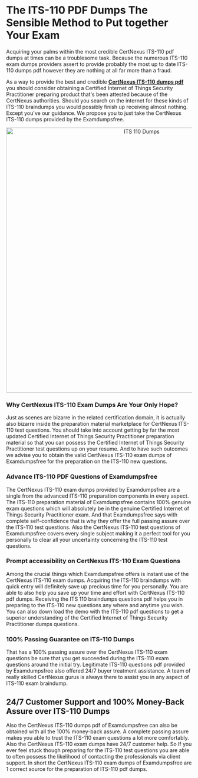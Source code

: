 <h1>The ITS-110 PDF Dumps The Sensible Method to Put together Your Exam</h1>
<p>Acquiring your palms within the most credible CertNexus ITS-110 pdf dumps at times can be a troublesome task. Because the numerous ITS-110 exam dumps providers assert to provide probably the most up to date ITS-110 dumps pdf however they are nothing at all far more than a fraud.</p>
<p>As a way to provide the best and credible <strong><a href="https://examdumpsfree.com/ITS-110-exam-dumps">CertNexus ITS-110 dumps pdf</a></strong> you should consider obtaining a Certified Internet of Things Security Practitioner preparing product that's been attested because of the CertNexus authorities. Should you search on the internet for these kinds of ITS-110 braindumps you would possibly finish up receiving almost nothing. Except you've our guidance. We propose you to just take the CertNexus ITS-110 dumps provided by the Examdumpsfree.</p>
<p style="text-align: center;"><a href="https://examdumpsfree.com/ITS-110-exam-dumps"><img src="https://i.ibb.co/yV3fvNg/Exam-Dumps-Free.png" alt="ITS 110 Dumps" width="720" /></a></p>
<h3>Why CertNexus ITS-110 Exam Dumps Are Your Only Hope?</h3>
<p>Just as scenes are bizarre in the related certification domain, it is actually also bizarre inside the preparation material marketplace for CertNexus ITS-110 test questions. You should take into account getting by far the most updated Certified Internet of Things Security Practitioner preparation material so that you can possess the Certified Internet of Things Security Practitioner test questions up on your resume. And to have such outcomes we advise you to obtain the valid CertNexus ITS-110 exam dumps of Examdumpsfree for the preparation on the ITS-110 new questions.</p>
<h3><strong>Advance ITS-110 PDF Questions of Examdumpsfree</strong></h3>
<p>The CertNexus ITS-110 exam dumps provided by Examdumpsfree are a single from the advanced ITS-110 preparation components in every aspect. The ITS-110 preparation material of Examdumpsfree contains 100% genuine exam questions which will absolutely be in the genuine Certified Internet of Things Security Practitioner exam. And that Examdumpsfree says with complete self-confidence that is why they offer the full passing assure over the ITS-110 test questions. Also the CertNexus ITS-110 test questions of Examdumpsfree covers every single subject making it a perfect tool for you personally to clear all your uncertainty concerning the ITS-110 test questions.</p>
<h3><strong>Prompt accessibility on CertNexus ITS-110 Exam Questions</strong></h3>
<p>Among the crucial things which Examdumpsfree offers is instant use of the CertNexus ITS-110 exam dumps. Acquiring the ITS-110 braindumps with quick entry will definitely save up precious time for you personally. You are able to also help you save up your time and effort with CertNexus ITS-110 pdf dumps. Receiving the ITS 110 braindumps questions pdf helps you in preparing to the ITS-110 new questions any where and anytime you wish. You can also down load the demo with the ITS-110 pdf questions to get a superior understanding of the Certified Internet of Things Security Practitioner dumps questions.</p>
<h3><strong>100% Passing Guarantee on ITS-110 Dumps</strong></h3>
<p>That has a 100% passing assure over the CertNexus ITS-110 exam questions be sure that you get succeeded during the ITS-110 exam questions around the initial try. Legitimate ITS-110 questions pdf provided by Examdumpsfree also offered 24/7 buyer treatment assistance. A team of really skilled CertNexus gurus is always there to assist you in any aspect of ITS-110 exam braindump.</p>
<h2><strong>24/7 Customer Support and 100% Money-Back Assure over ITS-110 Dumps</strong></h2>
<p>Also the CertNexus ITS-110 dumps pdf of Examdumpsfree can also be obtained with all the 100% money-back assure. A complete passing assure makes you able to trust the ITS-110 exam questions a lot more comfortably. Also the CertNexus ITS-110 exam dumps have 24/7 customer help. So If you ever feel stuck though preparing for the ITS-110 test questions you are able to often possess the likelihood of contacting the professionals via client support. In short the CertNexus ITS-110 exam dumps of Examdumpsfree are 1 correct source for the preparation of ITS-110 pdf dumps.</p>
<h3>&nbsp;</h3>
<h3>&nbsp;</h3>
